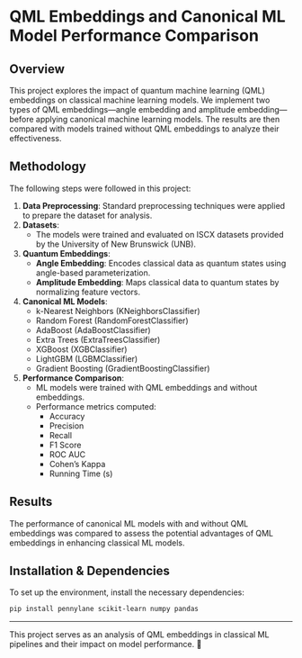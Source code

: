 # QML Embeddings and Canonical ML Model Performance Comparison

## Overview
This project explores the impact of quantum machine learning (QML) embeddings on classical machine learning models. We implement two types of QML embeddings—angle embedding and amplitude embedding—before applying canonical machine learning models. The results are then compared with models trained without QML embeddings to analyze their effectiveness.

## Methodology
The following steps were followed in this project:

1. **Data Preprocessing**: Standard preprocessing techniques were applied to prepare the dataset for analysis.
2. **Datasets**:
   - The models were trained and evaluated on ISCX datasets provided by the University of New Brunswick (UNB).
3. **Quantum Embeddings**:
   - **Angle Embedding**: Encodes classical data as quantum states using angle-based parameterization.
   - **Amplitude Embedding**: Maps classical data to quantum states by normalizing feature vectors.
4. **Canonical ML Models**:
   - k-Nearest Neighbors (KNeighborsClassifier)
   - Random Forest (RandomForestClassifier)
   - AdaBoost (AdaBoostClassifier)
   - Extra Trees (ExtraTreesClassifier)
   - XGBoost (XGBClassifier)
   - LightGBM (LGBMClassifier)
   - Gradient Boosting (GradientBoostingClassifier)
5. **Performance Comparison**:
   - ML models were trained with QML embeddings and without embeddings.
   - Performance metrics computed:
     - Accuracy
     - Precision
     - Recall
     - F1 Score
     - ROC AUC
     - Cohen’s Kappa
     - Running Time (s)

## Results
The performance of canonical ML models with and without QML embeddings was compared to assess the potential advantages of QML embeddings in enhancing classical ML models.

## Installation & Dependencies
To set up the environment, install the necessary dependencies:
```bash
pip install pennylane scikit-learn numpy pandas
```

---
This project serves as an analysis of QML embeddings in classical ML pipelines and their impact on model performance. 🚀

